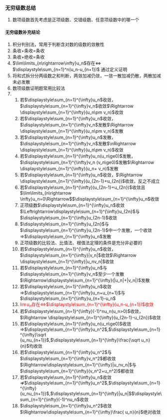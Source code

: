 ### 无穷级数总结

1. 数项级数首先考虑是正项级数、交错级数、任意项级数中的哪一个

#### 无穷级数补充结论

1. 积分判别法，常用于判断含对数的级数的敛散性
2. 条收+条收=条收
3. 条收+绝收=条收
4. $\lim\limits_{n\rightarrow\infty}u_n$存在$\Leftrightarrow$ $\displaystyle\sum_{n=1}^n(u_n-u_{n+1})$ 通过定义证明
5. 将和式拆分分两级数之和判断，两敛加减仍敛，一敛一散加减仍散，两散加减未必发散
6. 数项级数证明题常用比较法
7. 1. 若$\displaystyle\sum_{n=1}^{\infty}u_n$收敛，$\displaystyle\sum_{n=1}^{\infty}v_n$收敛$\Rightarrow \displaystyle\sum_{n=1}^{\infty}(u_n\pm v_n)$收敛
   2. 若$\displaystyle\sum_{n=1}^{\infty}u_n$收敛，$\displaystyle\sum_{n=1}^{\infty}v_n$发散$\Rightarrow \displaystyle\sum_{n=1}^{\infty}(u_n\pm v_n)$发散
   3. 若$\displaystyle\sum_{n=1}^{\infty}u_n$发散，$\displaystyle\sum_{n=1}^{\infty}v_n$发散$\nRightarrow \displaystyle\sum_{n=1}^{\infty}(u_n\pm v_n)$收敛
   4. 若$\displaystyle\sum_{n=1}^{\infty}u_n(u_n\ge0)$发散，$\displaystyle\sum_{n=1}^{\infty}v_n (v_n\ge0)$发散$\Rightarrow \displaystyle\sum_{n=1}^{\infty}(u_n+ v_n)$发散
   5. 若$\displaystyle\sum_{n=1}^{\infty}u_n$收敛，$\Rightarrow \displaystyle\sum_{n=1}^{\infty}(u_{2n-1}+u_{2n})$收敛，反之不成立
   6. 若$\displaystyle\sum_{n=1}^{\infty}(u_{2n-1}+u_{2n})$收敛且$\lim\limits_{n\rightarrow \infty}u_n=0\Rightarrow$$\displaystyle\sum_{n=1}^{\infty}u_n$收敛
   7. 正项级数$\displaystyle\sum_{n=1}^{\infty}u_n$收敛$\Leftrightarrow\displaystyle\sum_{n=1}^{\infty}u_{2n}$与$\displaystyle\sum_{n=1}^{\infty}u_{2n-1}$收敛
   8. $\displaystyle\sum_{n=1}^{\infty}u_{2n}$与$\displaystyle\sum_{n=1}^{\infty}u_{2n-1}$中一个发散，一个收敛$\Rightarrow$$\displaystyle\sum_{n=1}^{\infty}u_n$发散
   9. 正项级数的比较法、比值法、根值法定理的条件是充分非必要的
   10. 若$\displaystyle\sum_{n=1}^{\infty}u_n$收敛，$\displaystyle\sum_{n=1}^{\infty}|v_n|$收敛$\Rightarrow \displaystyle\sum_{n=1}^{\infty}|u_nv_n|$收敛
   11. 若$\displaystyle\sum_{n=1}^{\infty}u_n$与$\displaystyle\sum_{n=1}^{\infty}v_n$至少一个发散$\Rightarrow\displaystyle\sum_{n=1}^{\infty}(|u_n|+|v_n|)$发散
   12. 若$\displaystyle\sum_{n=1}^{\infty}u_n$收敛$\Rightarrow$$\displaystyle\sum_{n=1}^{\infty}u_n+u_{n+1}$与$\displaystyle\sum_{n=1}^{\infty}u_{n+1}-u_n$
   13. <font color=red>$\lim u_n$存在$\Leftrightarrow$$\displaystyle\sum_{n=1}^{\infty}(u_n-u_{n+1})$收敛</font>
   14. 若$\displaystyle\sum_{n=1}^{\infty}(-1)^nu_n(u_n>0)$收敛，$\Rightarrow \displaystyle\sum_{n=1}^{\infty}(u_{2n-1}-u_{2n})$收敛
   15. 若$\displaystyle\sum_{n=1}^{\infty}u_n(u_n\ge0)$收敛$\Rightarrow$$\displaystyle\sum_{n=1}^{\infty}u_n^2$,$\displaystyle\sum_{n=1}^{\infty}\sqrt {u_nu_{n+1}}$,$\displaystyle\sum_{n=1}^{\infty}\frac{\sqrt u_n}{n}$均收敛
   16. 若$\displaystyle\sum_{n=1}^{\infty}u_n^2$与$\displaystyle\sum_{n=1}^{\infty}v_n^2$都收敛$\Rightarrow\displaystyle\sum_{n=1}^{\infty}|u_nv_n|$与$\displaystyle\sum_{n=1}^{\infty}(v_n^2+u_n^2)$都收敛
   17. 若$\displaystyle\sum_{n=1}^{\infty}u_n$收敛$\nRightarrow$$\displaystyle\sum_{n=1}^{\infty}u_n^2$,$\displaystyle\sum_{n=1}^{\infty} {u_nu_{n+1}}$,$\displaystyle\sum_{n=1}^{\infty}|u_n|$$\displaystyle\sum_{n=1}^{\infty}(-1)^nu_n$收敛
   18. $\displaystyle\sum_{n=1}^{\infty}u_n^2$收敛$\Rightarrow\displaystyle\sum_{n=1}^{\infty}\frac{ u_n}{n}$绝对收敛